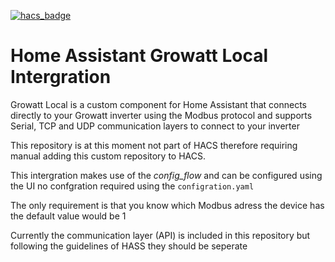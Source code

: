 [![hacs_badge](https://img.shields.io/badge/HACS-Custom-41BDF5.svg?style=for-the-badge)](https://github.com/hacs/integration)

# Home Assistant Growatt Local Intergration
 Growatt Local is a custom component for Home Assistant that connects directly to your Growatt inverter using the Modbus protocol and supports Serial, TCP and UDP communication layers to connect to your inverter

 This repository is at this moment not part of HACS therefore requiring manual adding this custom repository to HACS.

 This intergration makes use of the *config_flow* and can be configured using the UI no confgration required using the `configration.yaml`

 The only requirement is that you know which Modbus adress the device has the default value would be 1

Currently the communication layer (API) is included in this repository but following the guidelines of HASS they should be seperate